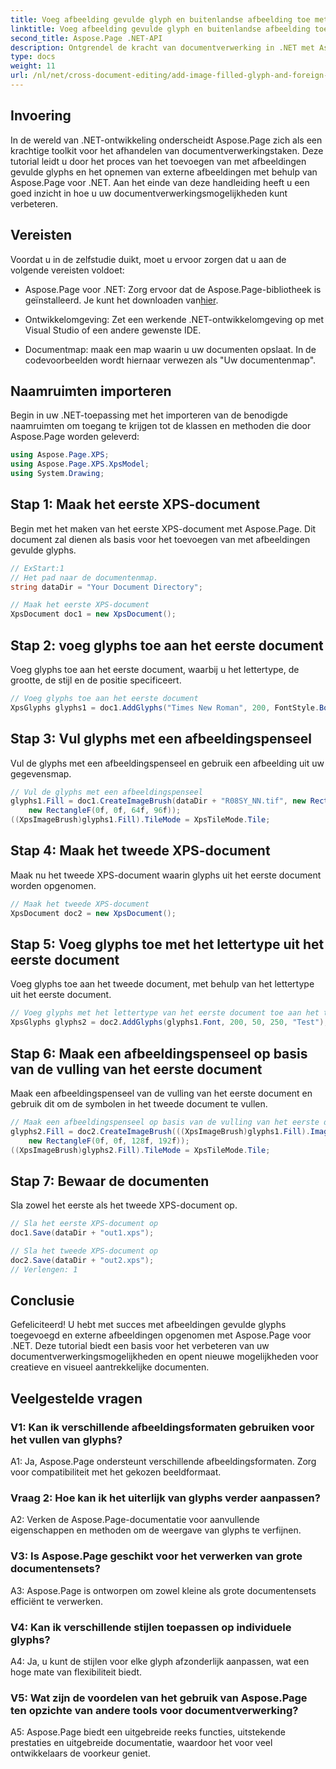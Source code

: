 ```yaml
---
title: Voeg afbeelding gevulde glyph en buitenlandse afbeelding toe met Aspose.Page .NET
linktitle: Voeg afbeelding gevulde glyph en buitenlandse afbeelding toe
second_title: Aspose.Page .NET-API
description: Ontgrendel de kracht van documentverwerking in .NET met Aspose.Page. Voeg moeiteloos met afbeeldingen gevulde glyphs toe. Verbeter de visuals en stroomlijn uw workflow.
type: docs
weight: 11
url: /nl/net/cross-document-editing/add-image-filled-glyph-and-foreign-image/
---
```

## Invoering

In de wereld van .NET-ontwikkeling onderscheidt Aspose.Page zich als een krachtige toolkit voor het afhandelen van documentverwerkingstaken. Deze tutorial leidt u door het proces van het toevoegen van met afbeeldingen gevulde glyphs en het opnemen van externe afbeeldingen met behulp van Aspose.Page voor .NET. Aan het einde van deze handleiding heeft u een goed inzicht in hoe u uw documentverwerkingsmogelijkheden kunt verbeteren.

## Vereisten

Voordat u in de zelfstudie duikt, moet u ervoor zorgen dat u aan de volgende vereisten voldoet:

-  Aspose.Page voor .NET: Zorg ervoor dat de Aspose.Page-bibliotheek is geïnstalleerd. Je kunt het downloaden van[hier](https://releases.aspose.com/page/net/).

- Ontwikkelomgeving: Zet een werkende .NET-ontwikkelomgeving op met Visual Studio of een andere gewenste IDE.

- Documentmap: maak een map waarin u uw documenten opslaat. In de codevoorbeelden wordt hiernaar verwezen als "Uw documentenmap".

## Naamruimten importeren

Begin in uw .NET-toepassing met het importeren van de benodigde naamruimten om toegang te krijgen tot de klassen en methoden die door Aspose.Page worden geleverd:

```csharp
using Aspose.Page.XPS;
using Aspose.Page.XPS.XpsModel;
using System.Drawing;
```

## Stap 1: Maak het eerste XPS-document

Begin met het maken van het eerste XPS-document met Aspose.Page. Dit document zal dienen als basis voor het toevoegen van met afbeeldingen gevulde glyphs.

```csharp
// ExStart:1
// Het pad naar de documentenmap.
string dataDir = "Your Document Directory";

// Maak het eerste XPS-document
XpsDocument doc1 = new XpsDocument();
```

## Stap 2: voeg glyphs toe aan het eerste document

Voeg glyphs toe aan het eerste document, waarbij u het lettertype, de grootte, de stijl en de positie specificeert.

```csharp
// Voeg glyphs toe aan het eerste document
XpsGlyphs glyphs1 = doc1.AddGlyphs("Times New Roman", 200, FontStyle.Bold, 50, 250, "Test");
```

## Stap 3: Vul glyphs met een afbeeldingspenseel

Vul de glyphs met een afbeeldingspenseel en gebruik een afbeelding uit uw gegevensmap.

```csharp
// Vul de glyphs met een afbeeldingspenseel
glyphs1.Fill = doc1.CreateImageBrush(dataDir + "R08SY_NN.tif", new RectangleF(0f, 0f, 128f, 192f),
    new RectangleF(0f, 0f, 64f, 96f));
((XpsImageBrush)glyphs1.Fill).TileMode = XpsTileMode.Tile;
```

## Stap 4: Maak het tweede XPS-document

Maak nu het tweede XPS-document waarin glyphs uit het eerste document worden opgenomen.

```csharp
// Maak het tweede XPS-document
XpsDocument doc2 = new XpsDocument();
```

## Stap 5: Voeg glyphs toe met het lettertype uit het eerste document

Voeg glyphs toe aan het tweede document, met behulp van het lettertype uit het eerste document.

```csharp
// Voeg glyphs met het lettertype van het eerste document toe aan het tweede document
XpsGlyphs glyphs2 = doc2.AddGlyphs(glyphs1.Font, 200, 50, 250, "Test");
```

## Stap 6: Maak een afbeeldingspenseel op basis van de vulling van het eerste document

Maak een afbeeldingspenseel van de vulling van het eerste document en gebruik dit om de symbolen in het tweede document te vullen.

```csharp
// Maak een afbeeldingspenseel op basis van de vulling van het eerste document en vul glyphs in het tweede document
glyphs2.Fill = doc2.CreateImageBrush(((XpsImageBrush)glyphs1.Fill).Image, new RectangleF(0f, 0f, 128f, 192f),
    new RectangleF(0f, 0f, 128f, 192f));
((XpsImageBrush)glyphs2.Fill).TileMode = XpsTileMode.Tile;
```

## Stap 7: Bewaar de documenten

Sla zowel het eerste als het tweede XPS-document op.

```csharp
// Sla het eerste XPS-document op
doc1.Save(dataDir + "out1.xps");

// Sla het tweede XPS-document op
doc2.Save(dataDir + "out2.xps");
// Verlengen: 1
```

## Conclusie

Gefeliciteerd! U hebt met succes met afbeeldingen gevulde glyphs toegevoegd en externe afbeeldingen opgenomen met Aspose.Page voor .NET. Deze tutorial biedt een basis voor het verbeteren van uw documentverwerkingsmogelijkheden en opent nieuwe mogelijkheden voor creatieve en visueel aantrekkelijke documenten.

## Veelgestelde vragen

### V1: Kan ik verschillende afbeeldingsformaten gebruiken voor het vullen van glyphs?

A1: Ja, Aspose.Page ondersteunt verschillende afbeeldingsformaten. Zorg voor compatibiliteit met het gekozen beeldformaat.

### Vraag 2: Hoe kan ik het uiterlijk van glyphs verder aanpassen?

A2: Verken de Aspose.Page-documentatie voor aanvullende eigenschappen en methoden om de weergave van glyphs te verfijnen.

### V3: Is Aspose.Page geschikt voor het verwerken van grote documentensets?

A3: Aspose.Page is ontworpen om zowel kleine als grote documentensets efficiënt te verwerken.

### V4: Kan ik verschillende stijlen toepassen op individuele glyphs?

A4: Ja, u kunt de stijlen voor elke glyph afzonderlijk aanpassen, wat een hoge mate van flexibiliteit biedt.

### V5: Wat zijn de voordelen van het gebruik van Aspose.Page ten opzichte van andere tools voor documentverwerking?

A5: Aspose.Page biedt een uitgebreide reeks functies, uitstekende prestaties en uitgebreide documentatie, waardoor het voor veel ontwikkelaars de voorkeur geniet.